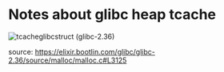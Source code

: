 # Notes about glibc heap tcache

![tcacheglibcstruct](https://github.com/user-attachments/assets/cf1b98c1-79f2-4684-b173-3eeb80d22088)
(glibc-2.36)

source: https://elixir.bootlin.com/glibc/glibc-2.36/source/malloc/malloc.c#L3125
